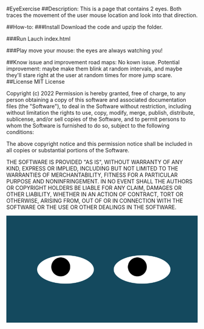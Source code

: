 #EyeExercise
##Description:
This is a page that contains 2 eyes. Both traces the movement of the user mouse location and look into that direction.

##How-to:
###Install
Download the code and upzip the folder.

###Run
Lauch index.html

###Play
move your mouse: the eyes are always watching you!

##Know issue and improvement road maps:
No kown issue.
Potential improvement: maybe make them blink at random intervals, and maybe they'll stare right at the user at random times for more jump scare.
##License
MIT License

Copyright (c) 2022 Permission is hereby granted, free of charge, to any person obtaining a copy of this software and associated documentation files (the "Software"), to deal in the Software without restriction, including without limitation the rights to use, copy, modify, merge, publish, distribute, sublicense, and/or sell copies of the Software, and to permit persons to whom the Software is furnished to do so, subject to the following conditions:

The above copyright notice and this permission notice shall be included in all copies or substantial portions of the Software.

THE SOFTWARE IS PROVIDED "AS IS", WITHOUT WARRANTY OF ANY KIND, EXPRESS OR IMPLIED, INCLUDING BUT NOT LIMITED TO THE WARRANTIES OF MERCHANTABILITY, FITNESS FOR A PARTICULAR PURPOSE AND NONINFRINGEMENT. IN NO EVENT SHALL THE AUTHORS OR COPYRIGHT HOLDERS BE LIABLE FOR ANY CLAIM, DAMAGES OR OTHER LIABILITY, WHETHER IN AN ACTION OF CONTRACT, TORT OR OTHERWISE, ARISING FROM, OUT OF OR IN CONNECTION WITH THE SOFTWARE OR THE USE OR OTHER DEALINGS IN THE SOFTWARE.

<img src="eyeDemo.PNG">
